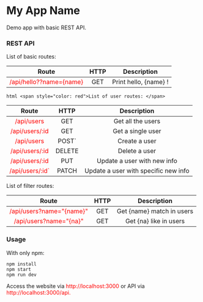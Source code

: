 # My App Name
Demo app with basic REST API.

### REST API
List of basic routes:

|Route | HTTP | Description|
|:------:|:------:|:------------:|
|<span style="color: red">/api/hello??name={name}</span>|GET|Print hello, {name} !|

```html <span style="color: red">List of user routes: </span>```

|Route|HTTP|Description|
|:---:|:---:|:---:|
|<span style="color: red"> /api/users</span>| GET | Get all the users |
| <span style="color: red">/api/users/:id</span> | GET | Get a single user |
| <span style="color: red">/api/users</span> | POST` | Create a user |
| <span style="color: red">/api/users/:id</span> | DELETE | Delete a user|
| <span style="color: red">/api/users/:id</span> | PUT | Update a user with new info|
| <span style="color: red">/api/users/:id` | PATCH | Update a user with specific new info

List of filter routes:

| Route | HTTP | Description |
|:---:|:---:|:---:|
|<span style="color: red">/api/users?name="{name}"</span>|GET|Get {name} match in users|
|<span style="color: red">/api/users?name="{na}"</span>|GET | Get {na} like in users |

### Usage
With only npm:
```
npm install
npm start
npm run dev
```

Access the website via <span style="color: red">http://localhost:3000 </span> or API via <span style="color: red">http://localhost:3000/api.</span>
